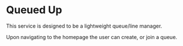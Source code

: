 # Queued Up

This service is designed to be a lightweight queue/line manager.

Upon navigating to the homepage the user can create, or join a queue.
